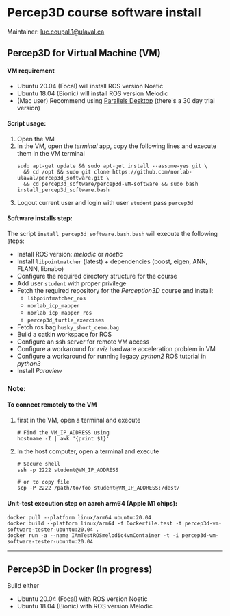 # Percep3D course software install 
Maintainer: luc.coupal.1@ulaval.ca

## Percep3D for Virtual Machine (VM)
#### VM requirement
- Ubuntu 20.04 (Focal) will install ROS version Noetic
- Ubuntu 18.04 (Bionic) will install ROS version Melodic
- (Mac user) Recommend using [Parallels Desktop](https://www.parallels.com/products/desktop/) (there's a 30 day trial version)

#### Script usage:
1. Open the VM
2. In the VM, open the _terminal_ app, copy the following lines and execute them in the VM terminal
    ```shell
    sudo apt-get update && sudo apt-get install --assume-yes git \
      && cd /opt && sudo git clone https://github.com/norlab-ulaval/percep3d_software.git \
      && cd percep3d_software/percep3d-VM-software && sudo bash install_percep3d_software.bash
    ```
3. Logout current user and login with user `student` pass `percep3d`

#### Software installs step:
The script `install_percep3d_software.bash.bash` will execute the following steps:
- Install ROS version: _melodic_ or _noetic_
- Install `libpointmatcher` (latest) + dependencies (boost, eigen, ANN, FLANN, libnabo)
- Configure the required directory structure for the course
- Add user `student` with proper privilege
- Fetch the required repository for the _Perception3D_ course and install: 
  - `libpointmatcher_ros`
  - `norlab_icp_mapper`
  - `norlab_icp_mapper_ros`
  - `percep3d_turtle_exercises`
- Fetch ros bag `husky_short_demo.bag`
- Build a catkin workspace for ROS
- Configure an ssh server for remote VM access
- Configure a workaround for *rviz* hardware acceleration problem in VM 
- Configure a workaround for running legacy _python2_ ROS tutorial in _python3_ 
- Install *Paraview*


### Note: 

#### To connect remotely to the VM
1. first in the VM, open a terminal and execute 
   ```shell
   # Find the VM_IP_ADDRESS using 
   hostname -I | awk '{print $1}'
   ```
2. In the host computer, open a terminal and execute
   ```shell
   # Secure shell
   ssh -p 2222 student@VM_IP_ADDRESS
   
   # or to copy file
   scp -P 2222 /path/to/foo student@VM_IP_ADDRESS:/dest/
   ```


#### Unit-test execution step on aarch arm64 (Apple M1 chips): 
```shell
docker pull --platform linux/arm64 ubuntu:20.04
docker build --platform linux/arm64 -f Dockerfile.test -t percep3d-vm-software-tester-ubuntu:20.04 . 
docker run -a --name IAmTestROSmelodic4vmContainer -t -i percep3d-vm-software-tester-ubuntu:20.04 
```

---

## Percep3D in Docker (In progress)
Build either 
- Ubuntu 20.04 (Focal) with ROS version Noetic
- Ubuntu 18.04 (Bionic) with ROS version Melodic


